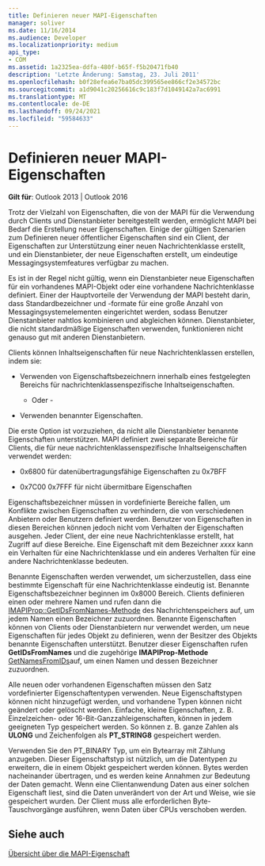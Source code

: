 ```yaml
---
title: Definieren neuer MAPI-Eigenschaften
manager: soliver
ms.date: 11/16/2014
ms.audience: Developer
ms.localizationpriority: medium
api_type:
- COM
ms.assetid: 1a2325ea-ddfa-480f-b65f-f5b20471fb40
description: 'Letzte Änderung: Samstag, 23. Juli 2011'
ms.openlocfilehash: b0f28efea6e7ba05dc399565ee866cf2e34572bc
ms.sourcegitcommit: a1d9041c20256616c9c183f7d1049142a7ac6991
ms.translationtype: MT
ms.contentlocale: de-DE
ms.lasthandoff: 09/24/2021
ms.locfileid: "59584633"
---
```

# <a name="defining-new-mapi-properties"></a>Definieren neuer MAPI-Eigenschaften

  
  
**Gilt für**: Outlook 2013 | Outlook 2016 
  
Trotz der Vielzahl von Eigenschaften, die von der MAPI für die Verwendung durch Clients und Dienstanbieter bereitgestellt werden, ermöglicht MAPI bei Bedarf die Erstellung neuer Eigenschaften. Einige der gültigen Szenarien zum Definieren neuer öffentlicher Eigenschaften sind ein Client, der Eigenschaften zur Unterstützung einer neuen Nachrichtenklasse erstellt, und ein Dienstanbieter, der neue Eigenschaften erstellt, um eindeutige Messagingsystemfeatures verfügbar zu machen.
  
Es ist in der Regel nicht gültig, wenn ein Dienstanbieter neue Eigenschaften für ein vorhandenes MAPI-Objekt oder eine vorhandene Nachrichtenklasse definiert. Einer der Hauptvorteile der Verwendung der MAPI besteht darin, dass Standardbezeichner und -formate für eine große Anzahl von Messagingsystemelementen eingerichtet werden, sodass Benutzer Dienstanbieter nahtlos kombinieren und abgleichen können. Dienstanbieter, die nicht standardmäßige Eigenschaften verwenden, funktionieren nicht genauso gut mit anderen Dienstanbietern. 
  
Clients können Inhaltseigenschaften für neue Nachrichtenklassen erstellen, indem sie:
  
- Verwenden von Eigenschaftsbezeichnern innerhalb eines festgelegten Bereichs für nachrichtenklassenspezifische Inhaltseigenschaften.
    
    - Oder -
    
- Verwenden benannter Eigenschaften. 
    
Die erste Option ist vorzuziehen, da nicht alle Dienstanbieter benannte Eigenschaften unterstützen. MAPI definiert zwei separate Bereiche für Clients, die für neue nachrichtenklassenspezifische Inhaltseigenschaften verwendet werden:
  
- 0x6800 für datenübertragungsfähige Eigenschaften zu 0x7BFF
    
- 0x7C00 0x7FFF für nicht übermitbare Eigenschaften
    
Eigenschaftsbezeichner müssen in vordefinierte Bereiche fallen, um Konflikte zwischen Eigenschaften zu verhindern, die von verschiedenen Anbietern oder Benutzern definiert werden. Benutzer von Eigenschaften in diesen Bereichen können jedoch nicht vom Verhalten der Eigenschaften ausgehen. Jeder Client, der eine neue Nachrichtenklasse erstellt, hat Zugriff auf diese Bereiche. Eine Eigenschaft mit dem Bezeichner  _xxxx_ kann ein Verhalten für eine Nachrichtenklasse und ein anderes Verhalten für eine andere Nachrichtenklasse bedeuten. 
  
Benannte Eigenschaften werden verwendet, um sicherzustellen, dass eine bestimmte Eigenschaft für eine Nachrichtenklasse eindeutig ist. Benannte Eigenschaftsbezeichner beginnen im 0x8000 Bereich. Clients definieren einen oder mehrere Namen und rufen dann die [IMAPIProp::GetIDsFromNames-Methode](imapiprop-getidsfromnames.md) des Nachrichtenspeichers auf, um jedem Namen einen Bezeichner zuzuordnen. Benannte Eigenschaften können von Clients oder Dienstanbietern nur verwendet werden, um neue Eigenschaften für jedes Objekt zu definieren, wenn der Besitzer des Objekts benannte Eigenschaften unterstützt. Benutzer dieser Eigenschaften rufen **GetIDsFromNames** und die zugehörige **IMAPIProp-Methode** [GetNamesFromIDs](imapiprop-getnamesfromids.md)auf, um einen Namen und dessen Bezeichner zuzuordnen.
  
Alle neuen oder vorhandenen Eigenschaften müssen den Satz vordefinierter Eigenschaftentypen verwenden. Neue Eigenschaftstypen können nicht hinzugefügt werden, und vorhandene Typen können nicht geändert oder gelöscht werden. Einfache, kleine Eigenschaften, z. B. Einzelzeichen- oder 16-Bit-Ganzzahleigenschaften, können in jedem geeigneten Typ gespeichert werden. So können z. B. ganze Zahlen als **ULONG** und Zeichenfolgen als **PT_STRING8** gespeichert werden. 
  
Verwenden  Sie den PT_BINARY Typ, um ein Bytearray mit Zählung anzugeben. Dieser Eigenschaftstyp ist nützlich, um die Datentypen zu erweitern, die in einem Objekt gespeichert werden können. Bytes werden nacheinander übertragen, und es werden keine Annahmen zur Bedeutung der Daten gemacht. Wenn eine Clientanwendung Daten aus einer solchen Eigenschaft liest, sind die Daten unverändert von der Art und Weise, wie sie gespeichert wurden. Der Client muss alle erforderlichen Byte-Tauschvorgänge ausführen, wenn Daten über CPUs verschoben werden. 
  
## <a name="see-also"></a>Siehe auch



[Übersicht über die MAPI-Eigenschaft](mapi-property-overview.md)

